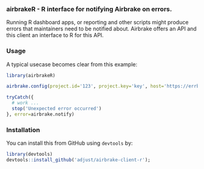 ### airbrakeR - R interface for notifying Airbrake on errors.

Running R dashboard apps, or reporting and other scripts might produce errors
that maintainers need to be notified about. Airbrake offers an API and this
client an interface to R for this API.

### Usage

A typical usecase becomes clear from this example:

```R
library(airbrakeR)

airbrake.config(project.id='123', project.key='key', host='https://errbit.abcd.com')

tryCatch({
  # work ...
  stop('Unexpected error occurred')
}, error=airbrake.notify)
```

### Installation

You can install this from GitHub using `devtools` by:

```R
library(devtools)
devtools::install_github('adjust/airbrake-client-r');
```
